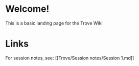 # Welcome!
This is a basic landing page for the Trove Wiki

# Links
For session notes, see: [[Trove/Session notes/Session 1.md]]

